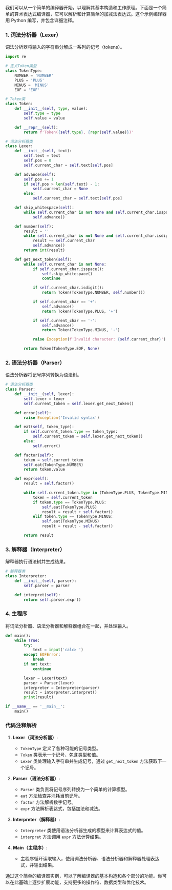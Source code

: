 我们可以从一个简单的编译器开始，以理解其基本构造和工作原理。下面是一个简单的算术表达式编译器，它可以解析和计算简单的加减法表达式。这个示例编译器用 Python 编写，并包含详细注释。


### 1. 词法分析器（Lexer）

词法分析器将输入的字符串分解成一系列的记号（tokens）。

```python
import re

# 定义Token类型
class TokenType:
    NUMBER = 'NUMBER'
    PLUS = 'PLUS'
    MINUS = 'MINUS'
    EOF = 'EOF'

# Token类
class Token:
    def __init__(self, type, value):
        self.type = type
        self.value = value

    def __repr__(self):
        return f'Token({self.type}, {repr(self.value)})'

# 词法分析器类
class Lexer:
    def __init__(self, text):
        self.text = text
        self.pos = 0
        self.current_char = self.text[self.pos]

    def advance(self):
        self.pos += 1
        if self.pos > len(self.text) - 1:
            self.current_char = None
        else:
            self.current_char = self.text[self.pos]

    def skip_whitespace(self):
        while self.current_char is not None and self.current_char.isspace():
            self.advance()

    def number(self):
        result = ''
        while self.current_char is not None and self.current_char.isdigit():
            result += self.current_char
            self.advance()
        return int(result)

    def get_next_token(self):
        while self.current_char is not None:
            if self.current_char.isspace():
                self.skip_whitespace()
                continue

            if self.current_char.isdigit():
                return Token(TokenType.NUMBER, self.number())

            if self.current_char == '+':
                self.advance()
                return Token(TokenType.PLUS, '+')

            if self.current_char == '-':
                self.advance()
                return Token(TokenType.MINUS, '-')

            raise Exception(f'Invalid character: {self.current_char}')

        return Token(TokenType.EOF, None)
```

### 2. 语法分析器（Parser）

语法分析器将记号序列转换为语法树。

```python
# 语法分析器类
class Parser:
    def __init__(self, lexer):
        self.lexer = lexer
        self.current_token = self.lexer.get_next_token()

    def error(self):
        raise Exception('Invalid syntax')

    def eat(self, token_type):
        if self.current_token.type == token_type:
            self.current_token = self.lexer.get_next_token()
        else:
            self.error()

    def factor(self):
        token = self.current_token
        self.eat(TokenType.NUMBER)
        return token.value

    def expr(self):
        result = self.factor()

        while self.current_token.type in (TokenType.PLUS, TokenType.MINUS):
            token = self.current_token
            if token.type == TokenType.PLUS:
                self.eat(TokenType.PLUS)
                result = result + self.factor()
            elif token.type == TokenType.MINUS:
                self.eat(TokenType.MINUS)
                result = result - self.factor()

        return result
```

### 3. 解释器（Interpreter）

解释器执行语法树并生成结果。

```python
# 解释器类
class Interpreter:
    def __init__(self, parser):
        self.parser = parser

    def interpret(self):
        return self.parser.expr()
```

### 4. 主程序

将词法分析器、语法分析器和解释器组合在一起，并处理输入。

```python
def main():
    while True:
        try:
            text = input('calc> ')
        except EOFError:
            break
        if not text:
            continue

        lexer = Lexer(text)
        parser = Parser(lexer)
        interpreter = Interpreter(parser)
        result = interpreter.interpret()
        print(result)

if __name__ == '__main__':
    main()
```

### 代码注释解析

1. **Lexer（词法分析器）**:
   - `TokenType` 定义了各种可能的记号类型。
   - `Token` 类表示一个记号，包含类型和值。
   - `Lexer` 类处理输入字符串并生成记号，通过 `get_next_token` 方法获取下一个记号。

2. **Parser（语法分析器）**:
   - `Parser` 类负责将记号序列转换为一个简单的计算模型。
   - `eat` 方法检查并消耗当前记号。
   - `factor` 方法解析数字记号。
   - `expr` 方法解析表达式，包括加法和减法。

3. **Interpreter（解释器）**:
   - `Interpreter` 类使用语法分析器生成的模型来计算表达式的值。
   - `interpret` 方法调用 `expr` 方法计算结果。

4. **Main（主程序）**:
   - 主程序循环读取输入，使用词法分析器、语法分析器和解释器处理表达式，并输出结果。

通过这个简单的编译器实例，可以了解编译器的基本构造和各个部分的功能。你可以在此基础上逐步扩展功能，支持更多的操作符、数据类型和优化技术。


